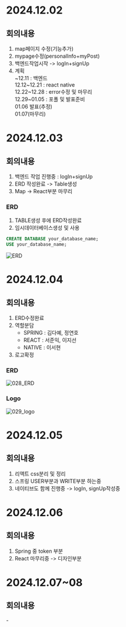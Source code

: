 # 2024.12.02
## 회의내용

1. map페이지 수정(기능추가)
2. mypage수정(personalInfo+myPost)
3. 백엔드작업시작 -> logIn+signUp
4. 계획
<br>~12.11 : 백엔드
<br>12.12~12.21 : react native
<br>12.22~12.28 : error수정 및 마무리
<br>12.29~01.05 : 포폴 및 발표준비
<br>01.06 발표(추정)
<br>01.07(마무리)

# 2024.12.03
## 회의내용

1. 백엔드 작업 진행중 : logIn+signUp
2. ERD 작성완료 -> Table생성
3. Map -> React부분 마무리

### ERD

1. TABLE생성 후에 ERD작성완료
2. 임시데이터베이스생성 및 사용
```SQL
CREATE DATABASE your_database_name;
USE your_database_name;
```

![ERD](https://github.com/user-attachments/assets/33eeaf12-4169-4c53-b008-35b0e9f85090)


# 2024.12.04
## 회의내용

1. ERD수정완료
2. 역할분담
    - SPRING : 김다예, 정연호
    - REACT : 서준익, 이지선
    - NATIVE : 이서현
3. 로고확정

### ERD

![028_ERD](https://github.com/user-attachments/assets/af3725d3-13b0-4855-86e3-a7ed35dcf187)

### Logo

![029_logo](https://github.com/user-attachments/assets/ad22fbfe-f9e8-43d2-8870-214e0da551a7)

# 2024.12.05
## 회의내용

1. 리액트 css분리 및 정리
2. 스프링 USER부분과 WRITE부분 하는중
3. 네이티브도 함께 진행중 -> logIn, signUp작성중



# 2024.12.06
## 회의내용

1. Spring 중 token 부분 
2. React 마무리중 -> 디자인부분


# 2024.12.07~08
## 회의내용

\-



